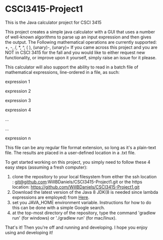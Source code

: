 CSCI3415-Project1
=================

This is the Java calculator project for CSCI 3415

This project creates a simple java calculator with a GUI that uses a number of well-known algorithms to parse up an input expression and then gives the output. 
The Following mathematical operations are currently supported: +, -, /, *, ^, ( ), (unary)-, (unary)+
If you came across this project and you are NOT in CSCI 3415 for the fall and you would like to either request new functionality, or improve upon it yourself, simply raise an issue for it please. 

This calculator will also support the ability to read in a batch file of mathematical expressions, line-ordered in a file, as such: 

expression 1

expression 2

expression 3

expression 4

...

...

expression n

This file can be any regular file format extension, so long as it's a plain-text file. The results are placed in a user-defined location in a .txt file.  

To get started working on this project, you simply need to follow these 4 easy steps (assuming a fresh computer): 

1. clone the repository to your local filesystem from either the ssh location : git@github.com:WillBDaniels/CSCI3415-Project1.git or the https location: https://github.com/WillBDaniels/CSCI3415-Project1.git
2. Download the latest version of the Java 8 JDK(8 is needed since lambda expressions are employed) from [Here](http://www.oracle.com/technetwork/java/javase/downloads/jdk8-downloads-2133151.html).
3. set you JAVA_HOME environment variable. Instructions for how to do this can be done with a simple Google search. 
4. at the top-most directory of the repository, type the command 'gradlew run' (for windows) or './gradlew run' (for mac/linux). 

That's it! Then you're off and running and developing. I hope you enjoy using and developing it!

